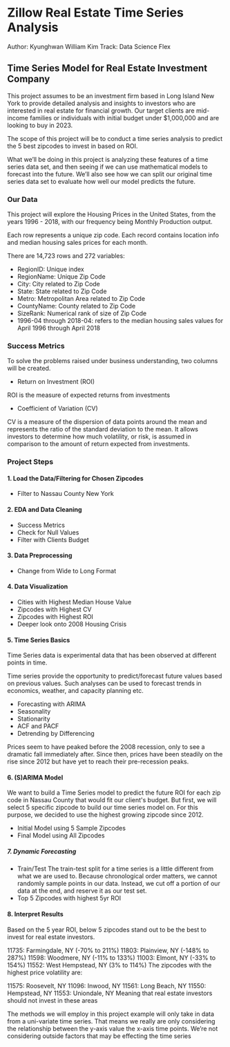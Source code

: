 # Zillow Real Estate Time Series Analysis

Author: Kyunghwan William Kim
Track: Data Science Flex

## Time Series Model for Real Estate Investment Company

This project assumes to be an investment firm based in Long Island New York to provide detailed analysis and insights to investors who are interested in real estate for financial growth. Our target clients are mid-income families or individuals with initial budget under $1,000,000 and are looking to buy in 2023.

The scope of this project will be to conduct a time series analysis to predict the 5 best zipcodes to invest in based on ROI.

What we’ll be doing in this project is analyzing these features of a time series data set, and then seeing if we can use mathematical models to forecast into the future. We’ll also see how we can split our original time series data set to evaluate how well our model predicts the future.

### Our Data

This project will explore the Housing Prices in the United States, from the years 1996 - 2018, with our frequency being Monthly Production output.

Each row represents a unique zip code. Each record contains location info and median housing sales prices for each month.

There are 14,723 rows and 272 variables:
* RegionID: Unique index
* RegionName: Unique Zip Code
* City: City related to Zip Code
* State: State related to Zip Code
* Metro: Metropolitan Area related to Zip Code
* CountyName: County related to Zip Code
* SizeRank: Numerical rank of size of Zip Code
* 1996-04 through 2018-04: refers to the median housing sales values for April 1996 through April 2018

### Success Metrics

To solve the problems raised under business understanding, two columns will be created.

* Return on Investment (ROI) 

ROI is the measure of expected returns from investments
    
* Coefficient of Variation (CV)

CV is a measure of the dispersion of data points around the mean and represents the ratio of the standard deviation to the mean. It allows investors to determine how much volatility, or risk, is assumed in comparison to the amount of return expected from investments.

### Project Steps

#### 1. Load the Data/Filtering for Chosen Zipcodes
* Filter to Nassau County New York

#### 2. EDA and Data Cleaning
* Success Metrics
* Check for Null Values
* Filter with Clients Budget

#### 3. Data Preprocessing 
* Change from Wide to Long Format

#### 4. Data Visualization
* Cities with Highest Median House Value
* Zipcodes with Highest CV
* Zipcodes with Highest ROI
* Deeper look onto 2008 Housing Crisis
 
#### 5. Time Series Basics
Time Series data is experimental data that has been observed at different points in time.

Time series provide the opportunity to predict/forecast future values based on previous values. Such analyses can be used to forecast trends in economics, weather, and capacity planning etc.

* Forecasting with ARIMA
* Seasonality
* Stationarity
* ACF and PACF
* Detrending by Differencing

Prices seem to have peaked before the 2008 recession, only to see a dramatic fall immediately after. Since then, prices have been steadily on the rise since 2012 but have yet to reach their pre-recession peaks.

#### 6. (S)ARIMA Model
We want to build a Time Series model to predict the future ROI for each zip code in Nassau County that would fit our client's budget. But first, we will select 5 specific zipcode to build our time series model on. For this purpose, we decided to use the highest growing zipcode since 2012.

* Initial Model using 5 Sample Zipcodes
* Final Model using All Zipcodes

##### 7. Dynamic Forecasting
* Train/Test
The train-test split for a time series is a little different from what we are used to. Because chronological order matters, we cannot randomly sample points in our data. Instead, we cut off a portion of our data at the end, and reserve it as our test set.
* Top 5 Zipcodes with highest 5yr ROI

#### 8. Interpret Results
Based on the 5 year ROI, below 5 zipcodes stand out to be the best to invest for real estate investors.

11735: Farmingdale, NY (-70% to 211%)
11803: Plainview, NY (-148% to 287%)
11598: Woodmere, NY (-11% to 133%)
11003: Elmont, NY (-33% to 154%)
11552: West Hempstead, NY (3% to 114%)
The zipcodes with the highest price volatility are:

11575: Roosevelt, NY
11096: Inwood, NY
11561: Long Beach, NY
11550: Hempstead, NY
11553: Uniondale, NY
Meaning that real estate investors should not invest in these areas

The methods we will employ in this project example will only take in data from a uni-variate time series. That means we really are only considering the relationship between the y-axis value the x-axis time points. We’re not considering outside factors that may be effecting the time series
